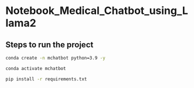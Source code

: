 # Notebook_Medical_Chatbot_using_Llama2

## Steps to run the project

```bash
conda create -n mchatbot python=3.9 -y
```

```bash
conda activate mchatbot
```

```bash
pip install -r requirements.txt
```

